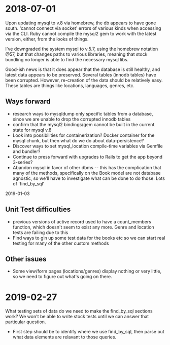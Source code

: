 # 2018-07-01

Upon updating mysql to v.8 via homebrew, the db appears to have gone south.
'cannot connect via socket' errors of various kinds when accessing via the CLI.
Ruby cannot compile the mysql2 gem to work with the latest version, either,
from the looks of things.

I've downgraded the system mysql to v.5.7, using the homebrew notation @57, but
that changes paths to various libraries, meaning that stock bundling no longer
is able to find the necessary mysql libs.

Good-ish news is that it does appear that the database is still healthy, and latest
data appears to be preserved. Several tables (innodb tables) have been corrupted.
However, re-creation of the data should be relatively easy. These tables are
things like locations, languages, genres, etc.

## Ways forward
- research ways to mysqldump only specific tables from a database, since we are unable to drop the corrupted innodb tables
- confirm that the mysql2 bindings/gem cannot be built in the current state for mysql
v.8
- Look into possibilities for containerization? Docker container for the mysql
chunk, but then what do we do about data-persistence?
- Discover ways to set mysql_location compile-time variables via Gemfile and
bundler?
- Continue to press forward with upgrades to Rails to get the app beyond
3-series?
- Abandon mysql in favor of other dbms
-- this has the complication that many of the methods, specifically on the Book
model are not database agnostic, so we'll have to investigate what can be done
to do those. Lots of 'find_by_sql'

2019-01-03
## Unit Test difficulties
- previous versions of active record used to have a count_members function, which doesn't seem to exist any more. Genre and location tests are failing due to this
- Find ways to gin up some test data for the books etc so we can start real testing for many of the other custom methods

## Other issues
- Some view/form pages (locations/genres) display nothing or very little, so we need to figure out what's going on there.

# 2019-02-27
What testing sets of data do we need to make the find_by_sql sections work? We won't be able to write stock tests until we can answer that particular question.
- First step should be to identify where we use find_by_sql, then parse out what data elements are relavant to those queries.
